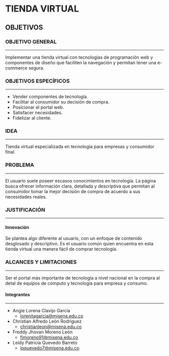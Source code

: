 # TIENDA VIRTUAL
## OBJETIVOS

### OBJETIVO GENERAL
----
Implementar una tienda virtual con tecnologías de programación web y componentes de diseño que faciliten la navegación y permitan tener una e-commerce segura.

### OBJETIVOS ESPECÍFICOS
----
- Vender componentes de tecnología.
- Facilitar al consumidor su decisión de compra.
- Posicionar el portal web.
- Satisfacer necesidades.
- Fidelizar al cliente.

### IDEA
----
Tienda virtual especializada en tecnología para empresas y consumidor final.

### PROBLEMA
----
El usuario suele poseer escasos conocimientos en tecnología. La página busca ofrecer información clara, detallada y descriptiva que permitan al consumidor tomar la mejor decisión de compra de acuerdo a sus necesidades reales.

### JUSTIFICACIÓN
----
#### Innovación

Se plantea algo diferente al usuario, con un enfoque de contenido desglosado y descriptivo. Es el usuario común quien encuentra en esta tienda virtual una manera fácil de comprar tecnología.

### ALCANCES Y LIMITACIONES
----
Ser el portal más importante de tecnología a nivel nacional en la compra al detal de equipos de cómputo y tecnología para empresa y consumo.

#### Integrantes 
----
- Angie Lorena Clavijo García 
    - lorenitagarcia@misena.edu.co
- Christian Alfredo León Rodriguez
    - christianleon@misena.edu.co
- Freddy Jhovan Moreno León 
    - fjmoreno91@misena.edu.co
- Leidy Patricia Quevedo Barreto 
    - lpquevedo7@misena.edu.co